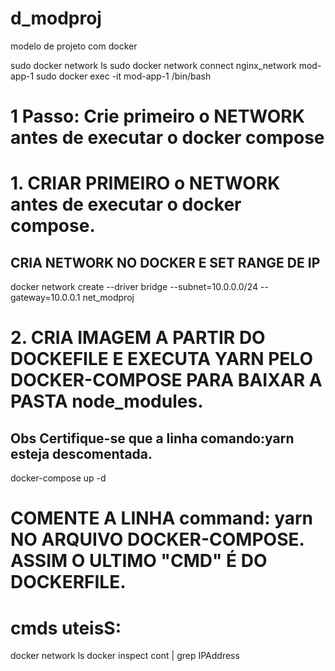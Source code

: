 # d_modproj
modelo de projeto com docker 


sudo docker network ls
sudo docker network connect nginx_network mod-app-1
sudo docker exec -it mod-app-1 /bin/bash



# 1 Passo: Crie primeiro o NETWORK antes de executar o docker compose

 # 1. CRIAR PRIMEIRO o NETWORK antes de executar o docker compose. 
  ## CRIA NETWORK NO DOCKER E SET RANGE DE IP 
  docker network create --driver bridge --subnet=10.0.0.0/24 --gateway=10.0.0.1 net_modproj
 # 2. CRIA IMAGEM A PARTIR DO DOCKEFILE E EXECUTA YARN PELO DOCKER-COMPOSE PARA BAIXAR A PASTA node_modules. 
  ## Obs Certifique-se que a linha comando:yarn esteja descomentada.
  docker-compose up -d
 # COMENTE A LINHA command: yarn NO ARQUIVO DOCKER-COMPOSE. ASSIM O ULTIMO "CMD" É DO DOCKERFILE.


# cmds uteisS:
  docker network ls
  docker inspect cont | grep IPAddress

  ##


